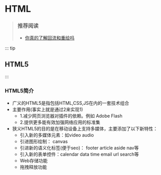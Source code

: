 

# HTML
> ### 推荐阅读
>  - [你真的了解回流和重绘吗](https://github.com/chenjigeng/blog/blob/master/%E4%BD%A0%E7%9C%9F%E7%9A%84%E4%BA%86%E8%A7%A3%E5%9B%9E%E6%B5%81%E5%92%8C%E9%87%8D%E7%BB%98%E5%90%97.md)

::: tip

## HTML5

:::

### HTML5简介
- 广义的HTML5是指包括HTML,CSS,JS在内的一套技术组合
- 主要作用(事实上就是通过2来实现1)
   * 1.减少网页浏览器对插件的依赖。例如 Adobe Flash
   * 2.提供更多能有效加强网络应用的标准集
- 狭义HTML5的目的是在移动设备上支持多媒体，主要添加了以下新特性：
   * 引入新的多媒体元素：如video audio
   * 引进图形绘制： canvas
   * 引进新的语义化标签(便于seo)： footer article aside nav等
   * 引入新的表单控件：calendar data time email url search等
   * Web存储功能
   * 拖拽释放功能